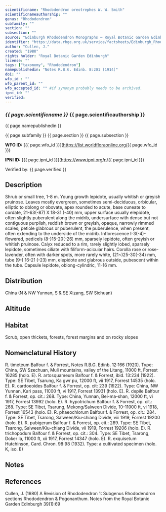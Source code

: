 ```yaml
---
scientificname: "Rhododendron oreotrephes W. W. Smith"
scientificnameauthorship: ""
genus: "Rhododendron"
subfamily: ""
section: ""
subsection: ""
source: "Edinburgh Rhododendron Monographs – Royal Botanic Garden Edinburgh"
identifier: "https://data.rbge.org.uk/service/factsheets/Edinburgh_Rhododendron_Monographs.xhtml"
author: "Cullen, J."
created: "1980"
rights holder: "Royal Botanic Garden Edinburgh"
license: ""
tags: ["taxonomy", "Rhododendron"]
namepublishedin: "Notes R.B.G. Edinb. 8:201 (1914)"
doi: ""
wfo_id : ""
wfo_parent_id: ""
wfo_accepted_id: "" #if synonym probably needs to be archived.                      
ipni_id: ""
verified:
---
```

### _{{ page.scientificname }}_ {{ page.scientificauthorship }}
 {{ page.namepublishedin }}

{{ page.subfamily }} {{ page.section }} {{ page.subsection }}

**WFO ID:** [{{ page.wfo_id }}](https://list.worldfloraonline.org/{{ page.wfo_id }})

**IPNI ID:** [{{ page.ipni_id }}](https://www.ipni.org/n/{{ page.ipni_id }})

Verified by: {{ page.verified }}



## Description
Shrub or small tree, 1-8 m. Young growth lepidote, usually whitish or greyish pruinose. Leaves mostly evergreen, sometimes semi-deciduous, orbicular, elliptic to oblong or obovate, apex rounded to acute, base cuneate to cordate, 21-63(-87) X 18-31 (-40) mm, upper surface usually elepidote, often slightly puberulent along the midrib, undersurface with dense but not contiguous purplish, reddish brown or greyish, opaque, narrowly rimmed scales; petiole glabrous or puberulent, the puberulence, when present, often extending to the underside of the midrib. Inflorescence l-3(-4)-flowered, pedicels (8-)15-20(-26) mm, sparsely lepidote, often greyish or whitish pruinose. Calyx reduced to a rim, rarely slightly lobed, sparsely lepidote, sometimes ciliate with filiform-acicuiar hairs. Corolla rose or rose-lavender, often with darker spots, more rarely white, (21~)25-30(-34) mm, tube (9-) 16-21 (-23) mm, elepidote and glabrous outside, pubescent within the tube. Capsule lepidote, oblong-cylindric, 11-16 mm.

## Distribution
China (N & NW Yunnan, S & SE Xizang, SW Sichuan)

## Altitude


## Habitat
Scrub, open thickets, forests, forest margins and on rocky slopes

## Nomenclatural History
R. timeteum Balfour f. & Forrest, Notes R.B.G. Edinb. 12:166 (1920). Type: China, SW Szechuan, Muli mountains, valley of the Litang, 11000 ft, Forrest 16285 (holo. E). R. artosquameum Balfour f. & Forrest, ibid. 13:234 (1922). Type: SE Tibet, Tsarung, Ka gwr pu, 12000 ft, vii 1917, Forrest 14535 (holo. E). R. cardoeoides Balfour f. & Forrest, op. cit: 239 (1922). Type: China, NW Yunnan, Kari pass, 11000 ft, vi 1917, Forrest 13931 (holo. E). R. depile Balfour f. & Forrest, op. cit.: 268. Type: China, Yunnan, Bei-ma-shan, 12000 ft, vi 1917, Forrest 13992 (holo. E). R. hypotrichum Balfour f. & Forrest, op. cit.: 268. Type: SE Tibet, Tsarung, Mekong/Salween Divide, 10-11000 ft, vi 1918, Forrest 16543 (holo. E). R. phaeochlorum Balfour f. & Forrest, op. cit.: 284. Type: SE Tibet, Tsarong, Salween/Kiu-chiang Divide, viii 1919, Forrest 19200 (holo. E). R. pubigerum Balfour f. & Forrest, op. cit.: 289. Type: SE Tibet, Tsarong, Salween/Kiu-chiang Divide, vii 1919, Forrest 19206 (holo. E). R. trichopodum Balfour f. & Forrest, op. cit.: 304. Type: SE Tibet, Tsarong, Doker la, 11000 ft, xii 1917, Forrest 14347 (holo. E). R. exquisetum Hutchinson, Card. Chron. 98:98 (1932). Type: a cultivated specimen (holo. K, iso. E)
                       
## Notes


## References

Cullen, J. (1980) A Revision of Rhododendron 1: Subgenus Rhododendron sections Rhododendron & Pogonanthum. Notes from the Royal Botanic Garden Edinburgh 39(1):69
